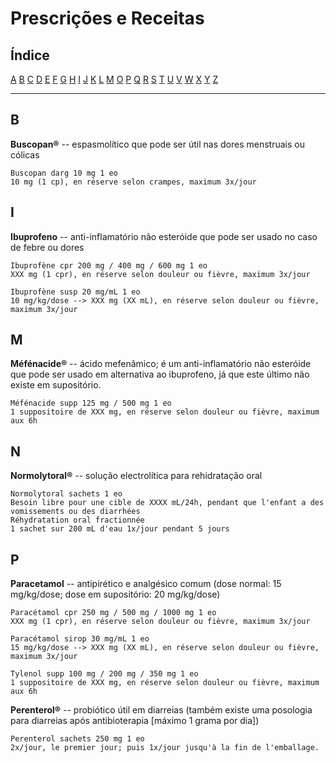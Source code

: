 # Prescrições e Receitas

## Índice

[A](#a) [B](#b) [C](#c) [D](#d) [E](#e) [F](#f) [G](#g) [H](#h) [I](#i) [J](#j) [K](#k) [L](#l) [M](#n) [O](#o) [P](#p) [Q](#q) [R](#r) [S](#s) [T](#t) [U](#u) [V](#v) [W](#w) [X](#x) [Y](#y) [Z](#z)

---

## B

**Buscopan®** -- espasmolítico que pode ser útil nas dores menstruais ou cólicas  

```
Buscopan darg 10 mg 1 eo
10 mg (1 cp), en réserve selon crampes, maximum 3x/jour
```

## I

**Ibuprofeno** -- anti-inflamatório não esteróide que pode ser usado no caso de febre ou dores

```
Ibuprofène cpr 200 mg / 400 mg / 600 mg 1 eo  
XXX mg (1 cpr), en réserve selon douleur ou fièvre, maximum 3x/jour

Ibuprofène susp 20 mg/mL 1 eo  
10 mg/kg/dose --> XXX mg (XX mL), en réserve selon douleur ou fièvre, maximum 3x/jour
```

## M

**Méfénacide®** -- ácido mefenâmico; é um anti-inflamatório não esteróide que pode ser usado em alternativa ao ibuprofeno, já que este último não existe em supositório.

```
Méfénacide supp 125 mg / 500 mg 1 eo
1 suppositoire de XXX mg, en réserve selon douleur ou fièvre, maximum aux 6h
```

## N

**Normolytoral®** -- solução electrolítica para rehidratação oral

```
Normolytoral sachets 1 eo
Besoin libre pour une cible de XXXX mL/24h, pendant que l'enfant a des vomissements ou des diarrhées
Réhydratation oral fractionnée
1 sachet sur 200 mL d'eau 1x/jour pendant 5 jours
```

## P

**Paracetamol** -- antipirético e analgésico comum (dose normal: 15 mg/kg/dose; dose em supositório: 20 mg/kg/dose)

```
Paracétamol cpr 250 mg / 500 mg / 1000 mg 1 eo  
XXX mg (1 cpr), en réserve selon douleur ou fièvre, maximum 3x/jour

Paracétamol sirop 30 mg/mL 1 eo  
15 mg/kg/dose --> XXX mg (XX mL), en réserve selon douleur ou fièvre, maximum 3x/jour

Tylenol supp 100 mg / 200 mg / 350 mg 1 eo
1 suppositoire de XXX mg, en réserve selon douleur ou fièvre, maximum aux 6h
```

**Perenterol®** -- probiótico útil em diarreias (também existe uma posologia para diarreias após antibioterapia [máximo 1 grama por dia])

```
Perenterol sachets 250 mg 1 eo  
2x/jour, le premier jour; puis 1x/jour jusqu'à la fin de l'emballage.
```
